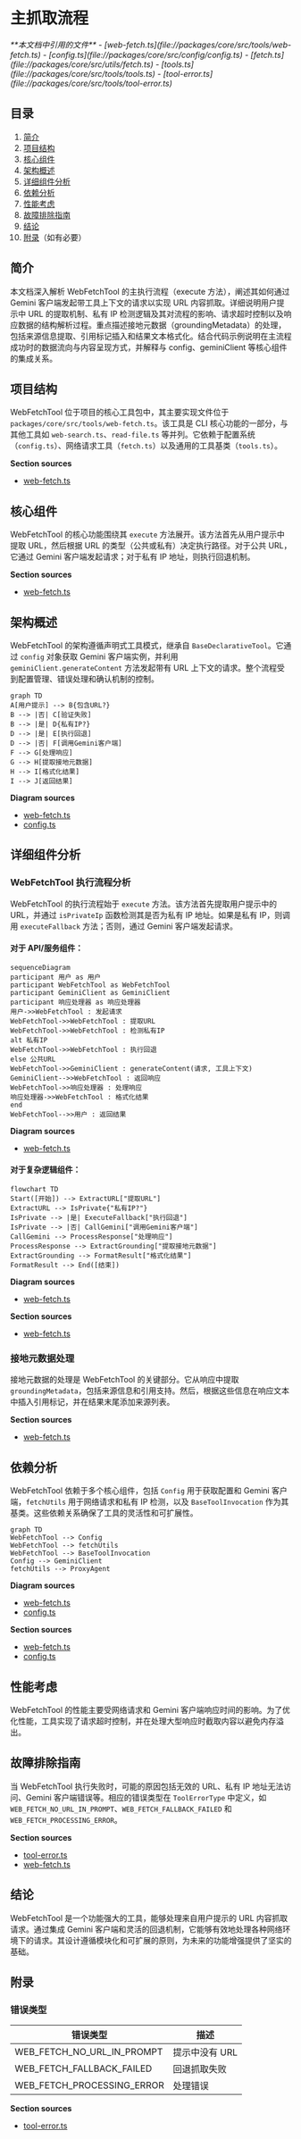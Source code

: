 # 主抓取流程

<cite>
**本文档中引用的文件**
- [web-fetch.ts](file://packages/core/src/tools/web-fetch.ts)
- [config.ts](file://packages/core/src/config/config.ts)
- [fetch.ts](file://packages/core/src/utils/fetch.ts)
- [tools.ts](file://packages/core/src/tools/tools.ts)
- [tool-error.ts](file://packages/core/src/tools/tool-error.ts)
</cite>

## 目录
1. [简介](#简介)
2. [项目结构](#项目结构)
3. [核心组件](#核心组件)
4. [架构概述](#架构概述)
5. [详细组件分析](#详细组件分析)
6. [依赖分析](#依赖分析)
7. [性能考虑](#性能考虑)
8. [故障排除指南](#故障排除指南)
9. [结论](#结论)
10. [附录](#附录)（如有必要）

## 简介
本文档深入解析 WebFetchTool 的主执行流程（execute 方法），阐述其如何通过 Gemini 客户端发起带工具上下文的请求以实现 URL 内容抓取。详细说明用户提示中 URL 的提取机制、私有 IP 检测逻辑及其对流程的影响、请求超时控制以及响应数据的结构解析过程。重点描述接地元数据（groundingMetadata）的处理，包括来源信息提取、引用标记插入和结果文本格式化。结合代码示例说明在主流程成功时的数据流向与内容呈现方式，并解释与 config、geminiClient 等核心组件的集成关系。

## 项目结构
WebFetchTool 位于项目的核心工具包中，其主要实现文件位于 `packages/core/src/tools/web-fetch.ts`。该工具是 CLI 核心功能的一部分，与其他工具如 `web-search.ts`、`read-file.ts` 等并列。它依赖于配置系统（`config.ts`）、网络请求工具（`fetch.ts`）以及通用的工具基类（`tools.ts`）。

**Section sources**
- [web-fetch.ts](file://packages/core/src/tools/web-fetch.ts#L1-L50)

## 核心组件
WebFetchTool 的核心功能围绕其 `execute` 方法展开。该方法首先从用户提示中提取 URL，然后根据 URL 的类型（公共或私有）决定执行路径。对于公共 URL，它通过 Gemini 客户端发起请求；对于私有 IP 地址，则执行回退机制。

**Section sources**
- [web-fetch.ts](file://packages/core/src/tools/web-fetch.ts#L185-L368)

## 架构概述
WebFetchTool 的架构遵循声明式工具模式，继承自 `BaseDeclarativeTool`。它通过 `config` 对象获取 Gemini 客户端实例，并利用 `geminiClient.generateContent` 方法发起带有 URL 上下文的请求。整个流程受到配置管理、错误处理和确认机制的控制。

```mermaid
graph TD
A[用户提示] --> B{包含URL?}
B --> |否| C[验证失败]
B --> |是| D{私有IP?}
D --> |是| E[执行回退]
D --> |否| F[调用Gemini客户端]
F --> G[处理响应]
G --> H[提取接地元数据]
H --> I[格式化结果]
I --> J[返回结果]
```

**Diagram sources**
- [web-fetch.ts](file://packages/core/src/tools/web-fetch.ts#L185-L368)
- [config.ts](file://packages/core/src/config/config.ts#L1110-L1115)

## 详细组件分析
### WebFetchTool 执行流程分析
WebFetchTool 的执行流程始于 `execute` 方法。该方法首先提取用户提示中的 URL，并通过 `isPrivateIp` 函数检测其是否为私有 IP 地址。如果是私有 IP，则调用 `executeFallback` 方法；否则，通过 Gemini 客户端发起请求。

#### 对于 API/服务组件：
```mermaid
sequenceDiagram
participant 用户 as 用户
participant WebFetchTool as WebFetchTool
participant GeminiClient as GeminiClient
participant 响应处理器 as 响应处理器
用户->>WebFetchTool : 发起请求
WebFetchTool->>WebFetchTool : 提取URL
WebFetchTool->>WebFetchTool : 检测私有IP
alt 私有IP
WebFetchTool->>WebFetchTool : 执行回退
else 公共URL
WebFetchTool->>GeminiClient : generateContent(请求, 工具上下文)
GeminiClient-->>WebFetchTool : 返回响应
WebFetchTool->>响应处理器 : 处理响应
响应处理器->>WebFetchTool : 格式化结果
end
WebFetchTool-->>用户 : 返回结果
```

**Diagram sources**
- [web-fetch.ts](file://packages/core/src/tools/web-fetch.ts#L185-L368)

#### 对于复杂逻辑组件：
```mermaid
flowchart TD
Start([开始]) --> ExtractURL["提取URL"]
ExtractURL --> IsPrivate{"私有IP?"}
IsPrivate --> |是| ExecuteFallback["执行回退"]
IsPrivate --> |否| CallGemini["调用Gemini客户端"]
CallGemini --> ProcessResponse["处理响应"]
ProcessResponse --> ExtractGrounding["提取接地元数据"]
ExtractGrounding --> FormatResult["格式化结果"]
FormatResult --> End([结束])
```

**Diagram sources**
- [web-fetch.ts](file://packages/core/src/tools/web-fetch.ts#L185-L368)

**Section sources**
- [web-fetch.ts](file://packages/core/src/tools/web-fetch.ts#L185-L368)

### 接地元数据处理
接地元数据的处理是 WebFetchTool 的关键部分。它从响应中提取 `groundingMetadata`，包括来源信息和引用支持。然后，根据这些信息在响应文本中插入引用标记，并在结果末尾添加来源列表。

**Section sources**
- [web-fetch.ts](file://packages/core/src/tools/web-fetch.ts#L256-L291)

## 依赖分析
WebFetchTool 依赖于多个核心组件，包括 `Config` 用于获取配置和 Gemini 客户端，`fetchUtils` 用于网络请求和私有 IP 检测，以及 `BaseToolInvocation` 作为其基类。这些依赖关系确保了工具的灵活性和可扩展性。

```mermaid
graph TD
WebFetchTool --> Config
WebFetchTool --> fetchUtils
WebFetchTool --> BaseToolInvocation
Config --> GeminiClient
fetchUtils --> ProxyAgent
```

**Diagram sources**
- [web-fetch.ts](file://packages/core/src/tools/web-fetch.ts#L324-L368)
- [config.ts](file://packages/core/src/config/config.ts#L1110-L1115)

**Section sources**
- [web-fetch.ts](file://packages/core/src/tools/web-fetch.ts#L324-L368)
- [config.ts](file://packages/core/src/config/config.ts#L1110-L1115)

## 性能考虑
WebFetchTool 的性能主要受网络请求和 Gemini 客户端响应时间的影响。为了优化性能，工具实现了请求超时控制，并在处理大型响应时截取内容以避免内存溢出。

## 故障排除指南
当 WebFetchTool 执行失败时，可能的原因包括无效的 URL、私有 IP 地址无法访问、Gemini 客户端错误等。相应的错误类型在 `ToolErrorType` 中定义，如 `WEB_FETCH_NO_URL_IN_PROMPT`、`WEB_FETCH_FALLBACK_FAILED` 和 `WEB_FETCH_PROCESSING_ERROR`。

**Section sources**
- [tool-error.ts](file://packages/core/src/tools/tool-error.ts#L50-L70)
- [web-fetch.ts](file://packages/core/src/tools/web-fetch.ts#L288-L322)

## 结论
WebFetchTool 是一个功能强大的工具，能够处理来自用户提示的 URL 内容抓取请求。通过集成 Gemini 客户端和灵活的回退机制，它能够有效地处理各种网络环境下的请求。其设计遵循模块化和可扩展的原则，为未来的功能增强提供了坚实的基础。

## 附录
### 错误类型
| 错误类型 | 描述 |
| --- | --- |
| WEB_FETCH_NO_URL_IN_PROMPT | 提示中没有 URL |
| WEB_FETCH_FALLBACK_FAILED | 回退抓取失败 |
| WEB_FETCH_PROCESSING_ERROR | 处理错误 |

**Section sources**
- [tool-error.ts](file://packages/core/src/tools/tool-error.ts#L50-L70)